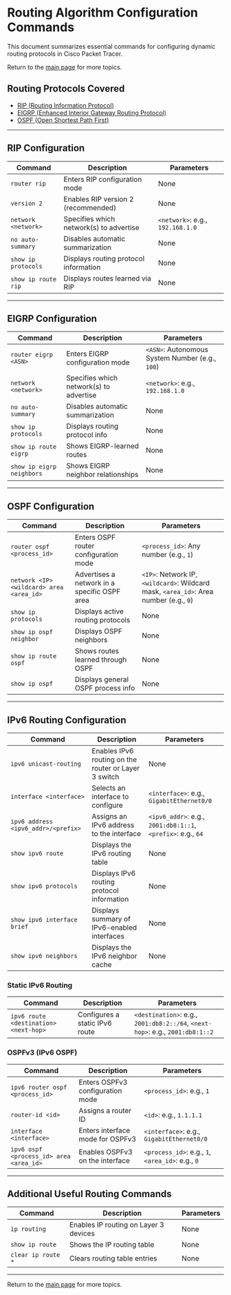 # Routing Algorithm Configuration Commands

This document summarizes essential commands for configuring dynamic routing protocols in Cisco Packet Tracer.

Return to the [main page](README.md) for more topics.

## Routing Protocols Covered
- [RIP (Routing Information Protocol)](#rip-configuration)
- [EIGRP (Enhanced Interior Gateway Routing Protocol)](#eigrp-configuration)
- [OSPF (Open Shortest Path First)](#ospf-configuration)

---

## RIP Configuration

| Command | Description | Parameters |
|---------|-------------|------------|
| `router rip` | Enters RIP configuration mode | None |
| `version 2` | Enables RIP version 2 (recommended) | None |
| `network <network>` | Specifies which network(s) to advertise | `<network>`: e.g., `192.168.1.0` |
| `no auto-summary` | Disables automatic summarization | None |
| `show ip protocols` | Displays routing protocol information | None |
| `show ip route rip` | Displays routes learned via RIP | None |

---

## EIGRP Configuration

| Command | Description | Parameters |
|---------|-------------|------------|
| `router eigrp <ASN>` | Enters EIGRP configuration mode | `<ASN>`: Autonomous System Number (e.g., `100`) |
| `network <network>` | Specifies which network(s) to advertise | `<network>`: e.g., `192.168.1.0` |
| `no auto-summary` | Disables automatic summarization | None |
| `show ip protocols` | Displays routing protocol info | None |
| `show ip route eigrp` | Shows EIGRP-learned routes | None |
| `show ip eigrp neighbors` | Shows EIGRP neighbor relationships | None |

---

## OSPF Configuration

| Command | Description | Parameters |
|---------|-------------|------------|
| `router ospf <process_id>` | Enters OSPF router configuration mode | `<process_id>`: Any number (e.g., `1`) |
| `network <IP> <wildcard> area <area_id>` | Advertises a network in a specific OSPF area | `<IP>`: Network IP, `<wildcard>`: Wildcard mask, `<area_id>`: Area number (e.g., `0`) |
| `show ip protocols` | Displays active routing protocols | None |
| `show ip ospf neighbor` | Displays OSPF neighbors | None |
| `show ip route ospf` | Shows routes learned through OSPF | None |
| `show ip ospf` | Displays general OSPF process info | None |

---

## IPv6 Routing Configuration

| Command | Description | Parameters |
|---------|-------------|------------|
| `ipv6 unicast-routing` | Enables IPv6 routing on the router or Layer 3 switch | None |
| `interface <interface>` | Selects an interface to configure | `<interface>`: e.g., `GigabitEthernet0/0` |
| `ipv6 address <ipv6_addr>/<prefix>` | Assigns an IPv6 address to the interface | `<ipv6_addr>`: e.g., `2001:db8:1::1`, `<prefix>`: e.g., `64` |
| `show ipv6 route` | Displays the IPv6 routing table | None |
| `show ipv6 protocols` | Displays IPv6 routing protocol information | None |
| `show ipv6 interface brief` | Displays summary of IPv6-enabled interfaces | None |
| `show ipv6 neighbors` | Displays the IPv6 neighbor cache | None |

### Static IPv6 Routing

| Command | Description | Parameters |
|---------|-------------|------------|
| `ipv6 route <destination> <next-hop>` | Configures a static IPv6 route | `<destination>`: e.g., `2001:db8:2::/64`, `<next-hop>`: e.g., `2001:db8:1::2` |

### OSPFv3 (IPv6 OSPF)

| Command | Description | Parameters |
|---------|-------------|------------|
| `ipv6 router ospf <process_id>` | Enters OSPFv3 configuration mode | `<process_id>`: e.g., `1` |
| `router-id <id>` | Assigns a router ID | `<id>`: e.g., `1.1.1.1` |
| `interface <interface>` | Enters interface mode for OSPFv3 | `<interface>`: e.g., `GigabitEthernet0/0` |
| `ipv6 ospf <process_id> area <area_id>` | Enables OSPFv3 on the interface | `<process_id>`: e.g., `1`, `<area_id>`: e.g., `0` |

---

## Additional Useful Routing Commands

| Command | Description | Parameters |
|---------|-------------|------------|
| `ip routing` | Enables IP routing on Layer 3 devices | None |
| `show ip route` | Shows the IP routing table | None |
| `clear ip route *` | Clears routing table entries | None |

---

Return to the [main page](README.md) for more topics.
